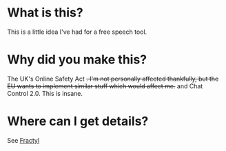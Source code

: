 # What is this?
This is a little idea I've had for a free speech tool.

# Why did you make this?
The UK's Online Safety Act ~~. I'm not personally affected thankfully, but the EU wants to implement similar stuff which would affect me.~~ and Chat Control 2.0. This is insane.

# Where can I get details?
See [Fractyl](./fractyl.md)
